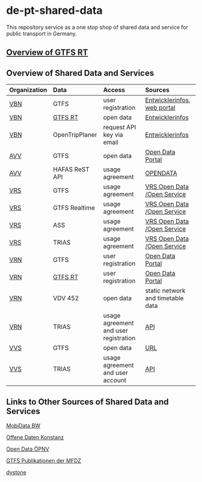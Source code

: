 # de-pt-shared-data
This repository service as a one stop shop of shared data and service for public transport in Germany.

## [Overview of GTFS RT](GTFS_RT.md)

## Overview of Shared Data and Services

|Organization |Data |Access |Sources
|:--- |:--- |:--- |:---
|[VBN](https://www.vbn.de/) |GTFS |user registration |[Entwicklerinfos](https://www.vbn.de/service/entwicklerinfos/), [web portal](https://www.connect-fahrplanauskunft.de/index.php?id=opendata)
|[VBN](https://www.vbn.de/) |[GTFS RT](GTFS_RT.md) |open data |[Entwicklerinfos](https://www.vbn.de/service/entwicklerinfos/)
|[VBN](https://www.vbn.de/) |OpenTripPlaner |request API key via email |[Entwicklerinfos](https://www.vbn.de/service/entwicklerinfos/)
|[AVV](https://avv.de) |GTFS |open data |[Open Data Portal](http://opendata.avv.de/)
|[AVV](https://avv.de) |HAFAS ReST API |usage agreement |[OPENDATA](https://avv.de/de/fahrplaene/opendata-service)
|[VRS](https://www.vrs.de/) |GTFS |usage agreement |[VRS Open Data /Open Service](https://www.vrs.de/fahren/fahrplanauskunft/opendata-/-openservice)
|[VRS](https://www.vrs.de/) |GTFS Realtime |usage agreement |[VRS Open Data /Open Service](https://www.vrs.de/fahren/fahrplanauskunft/opendata-/-openservice)
|[VRS](https://www.vrs.de/) |ASS |usage agreement |[VRS Open Data /Open Service](https://www.vrs.de/fahren/fahrplanauskunft/opendata-/-openservice)
|[VRS](https://www.vrs.de/) |TRIAS |usage agreement |[VRS Open Data /Open Service](https://www.vrs.de/fahren/fahrplanauskunft/opendata-/-openservice)
|[VRN](https://www.vrn.de/) |GTFS |user registration |[Open Data Portal](https://www.vrn.de/opendata/)
|[VRN](https://www.vrn.de/) |[GTFS RT](GTFS_RT.md) |user registration |[Open Data Portal](https://www.vrn.de/opendata/)
|[VRN](https://www.vrn.de/) |VDV 452 |open data |static network and timetable data
|[VRN](https://www.vrn.de/) |TRIAS |usage agreement and user registration |[API](https://www.vrn.de/opendata/API)
|[VVS](https://www.vvs.de/) |GTFS |open data |[URL](https://www.openvvs.de/dataset/e66f03e4-79f2-41d0-90f1-166ca609e491/resource/bfbb59c7-767c-4bca-bbb2-d8d32a3e0378/download/google_transit.zip)
|[VVS](https://www.vvs.de/) |TRIAS |usage agreement and user account |[API](https://openvvs.de/pages/api)

## Links to Other Sources of Shared Data and Services

[MobiData BW](https://www.mobidata-bw.de/)

[Offene Daten Konstanz](https://offenedaten-konstanz.de/)

[Open Data ÖPNV](opendata-oepnv.de)

[GTFS Publikationen der MFDZ](gtfs.mfdz.de)

[dystone](https://github.com/dystonse/dystonse/blob/master/project-status/Datenquellen.md)
